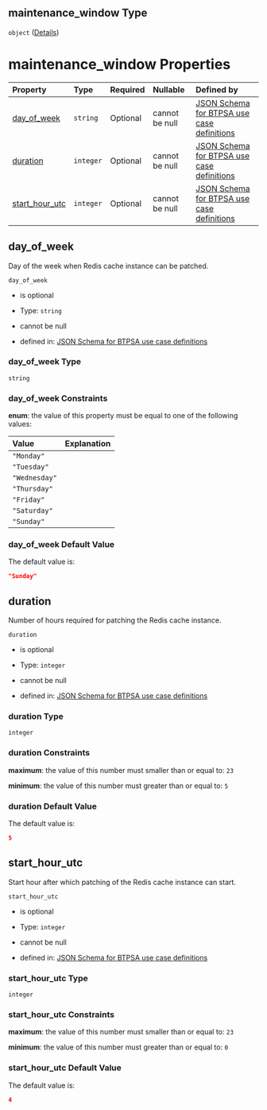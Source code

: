 ## maintenance\_window Type

`object` ([Details](btpsa-usecase-properties-services-items-allof-1-then-allof-94-then-allof-2-then-properties-parameters-properties-maintenance_window.md))

# maintenance\_window Properties

| Property                            | Type      | Required | Nullable       | Defined by                                                                                                                                                                                                                                                                                                                                                                                                              |
| :---------------------------------- | :-------- | :------- | :------------- | :---------------------------------------------------------------------------------------------------------------------------------------------------------------------------------------------------------------------------------------------------------------------------------------------------------------------------------------------------------------------------------------------------------------------- |
| [day\_of\_week](#day_of_week)       | `string`  | Optional | cannot be null | [JSON Schema for BTPSA use case definitions](btpsa-usecase-properties-services-items-allof-1-then-allof-94-then-allof-2-then-properties-parameters-properties-maintenance_window-properties-day_of_week.md "http://example.com/schemas/redis-standard-create.json#/properties/services/items/allOf/1/then/allOf/94/then/allOf/2/then/properties/parameters/properties/maintenance_window/properties/day_of_week")       |
| [duration](#duration)               | `integer` | Optional | cannot be null | [JSON Schema for BTPSA use case definitions](btpsa-usecase-properties-services-items-allof-1-then-allof-94-then-allof-2-then-properties-parameters-properties-maintenance_window-properties-duration.md "http://example.com/schemas/redis-standard-create.json#/properties/services/items/allOf/1/then/allOf/94/then/allOf/2/then/properties/parameters/properties/maintenance_window/properties/duration")             |
| [start\_hour\_utc](#start_hour_utc) | `integer` | Optional | cannot be null | [JSON Schema for BTPSA use case definitions](btpsa-usecase-properties-services-items-allof-1-then-allof-94-then-allof-2-then-properties-parameters-properties-maintenance_window-properties-start_hour_utc.md "http://example.com/schemas/redis-standard-create.json#/properties/services/items/allOf/1/then/allOf/94/then/allOf/2/then/properties/parameters/properties/maintenance_window/properties/start_hour_utc") |

## day\_of\_week

Day of the week when Redis cache instance can be patched.

`day_of_week`

*   is optional

*   Type: `string`

*   cannot be null

*   defined in: [JSON Schema for BTPSA use case definitions](btpsa-usecase-properties-services-items-allof-1-then-allof-94-then-allof-2-then-properties-parameters-properties-maintenance_window-properties-day_of_week.md "http://example.com/schemas/redis-standard-create.json#/properties/services/items/allOf/1/then/allOf/94/then/allOf/2/then/properties/parameters/properties/maintenance_window/properties/day_of_week")

### day\_of\_week Type

`string`

### day\_of\_week Constraints

**enum**: the value of this property must be equal to one of the following values:

| Value         | Explanation |
| :------------ | :---------- |
| `"Monday"`    |             |
| `"Tuesday"`   |             |
| `"Wednesday"` |             |
| `"Thursday"`  |             |
| `"Friday"`    |             |
| `"Saturday"`  |             |
| `"Sunday"`    |             |

### day\_of\_week Default Value

The default value is:

```json
"Sunday"
```

## duration

Number of hours required for patching the Redis cache instance.

`duration`

*   is optional

*   Type: `integer`

*   cannot be null

*   defined in: [JSON Schema for BTPSA use case definitions](btpsa-usecase-properties-services-items-allof-1-then-allof-94-then-allof-2-then-properties-parameters-properties-maintenance_window-properties-duration.md "http://example.com/schemas/redis-standard-create.json#/properties/services/items/allOf/1/then/allOf/94/then/allOf/2/then/properties/parameters/properties/maintenance_window/properties/duration")

### duration Type

`integer`

### duration Constraints

**maximum**: the value of this number must smaller than or equal to: `23`

**minimum**: the value of this number must greater than or equal to: `5`

### duration Default Value

The default value is:

```json
5
```

## start\_hour\_utc

Start hour after which patching of the Redis cache instance can start.

`start_hour_utc`

*   is optional

*   Type: `integer`

*   cannot be null

*   defined in: [JSON Schema for BTPSA use case definitions](btpsa-usecase-properties-services-items-allof-1-then-allof-94-then-allof-2-then-properties-parameters-properties-maintenance_window-properties-start_hour_utc.md "http://example.com/schemas/redis-standard-create.json#/properties/services/items/allOf/1/then/allOf/94/then/allOf/2/then/properties/parameters/properties/maintenance_window/properties/start_hour_utc")

### start\_hour\_utc Type

`integer`

### start\_hour\_utc Constraints

**maximum**: the value of this number must smaller than or equal to: `23`

**minimum**: the value of this number must greater than or equal to: `0`

### start\_hour\_utc Default Value

The default value is:

```json
4
```
